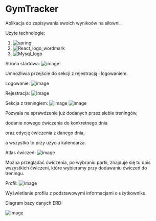 # GymTracker

Aplikacja do zapisywania swoich wynikoów na siłowni.

Użyte technologie:
1. ![spring](https://github.com/kmozdzen/GymTracker/assets/91953879/4f03e6a3-320c-4b3b-8921-37dabdf85ede)
2. ![React_logo_wordmark](https://github.com/kmozdzen/GymTracker/assets/91953879/587ea392-df56-410d-9dc3-b2e5b16ba990)
3. ![Mysql_logo](https://github.com/kmozdzen/GymTracker/assets/91953879/23515df9-ad1e-43e1-bf7d-f2b4b7c0cfbf)


Strona startowa:
![image](https://github.com/kmozdzen/GymTracker/assets/91953879/5cb5fccb-95d2-4ded-a62f-21fed06b2f8e)

Umnożliwia przejście do sekcji z rejestracją i logowaniem.

Logowanie:
![image](https://github.com/kmozdzen/GymTracker/assets/91953879/7db21d4c-9d8a-41a8-9fd6-46da396f8f37)

Rejestracja:
![image](https://github.com/kmozdzen/GymTracker/assets/91953879/888c0a8a-3034-4d3f-955a-e52496606acf)

Sekcja z treningiem:
![image](https://github.com/kmozdzen/GymTracker/assets/91953879/fd54df4d-644f-405a-b252-b5918916321d)
![image](https://github.com/kmozdzen/GymTracker/assets/91953879/e78eb32c-8f6a-444f-acc7-09fb3de7bfc4)

Pozwala na sprawdzenie już dodanych przez siebie treningów, 

dodanie nowego ćwiczenia do konkretnego dnia

oraz edycję ćwiczenia z danego dnia,

a wszystko to przy użyciu kalendarza.

Atlas ćwiczeń:
![image](https://github.com/kmozdzen/GymTracker/assets/91953879/6716c107-73db-4351-94cd-f4f14f412907)

Można przeglądać ćwiczenia, po wybraniu partii, znajduje się tu opis wszystkich ćwiczeni, które wybieramy przy dodawaniu ćwiczeń do treningu.

Profil:
![image](https://github.com/kmozdzen/GymTracker/assets/91953879/d0be0175-578f-4b32-bb64-92e3b30d888b)

Wyświetlanie profilu z podstawowymi informacjami o użytkowniku.

Diagram bazy danych ERD:

![image](https://github.com/kmozdzen/GymTracker/assets/91953879/db965523-9043-429e-992a-be88190b0595)

